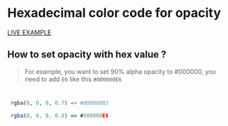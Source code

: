 # Hexadecimal color code for opacity

[LIVE EXAMPLE](https://hakanozkaptan.github.io/hex-opacity/)

## How to set opacity with hex value ?

> For example, you want to set 90% alpha opacity to #000000, you need to add `E6` like this `#000000E6`

#

```python
 rgba(0, 0, 0, 0.7) => #000000B3
```

```javascript
 rgba(0, 0, 0, 0.9) => #000000E6
```
